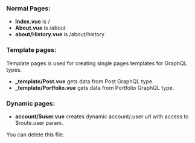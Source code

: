 ### Normal Pages:
- **Index.vue** is /
- **About.vue** is /about
- **about/History.vue** is /about/history

### Template pages:
Template pages is used for creating single pages templates for GraphQL types.
- **_template/Post.vue** gets data from Post GraphQL type.
- **_template/Portfolio.vue** gets data from Portfolio GraphQL type.

### Dynamic pages:
- **account/$user.vue** creates dynamic account/:user url with access to $route.user param.

You can delete this file.